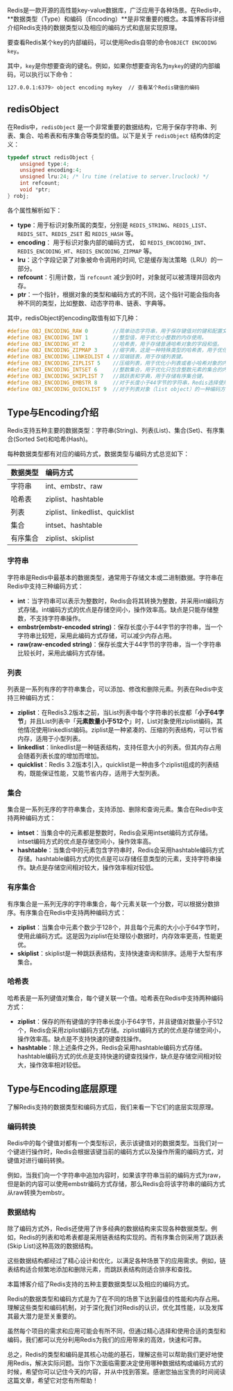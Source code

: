 Redis是一款开源的高性能key-value数据库，广泛应用于各种场景。在Redis中，**数据类型（Type）和编码（Encoding）**是非常重要的概念。本篇博客将详细介绍Redis支持的数据类型以及相应的编码方式和底层实现原理。

要查看Redis某个key的内部编码，可以使用Redis自带的命令`OBJECT ENCODING key`。

其中，`key`是你想要查询的键名。例如，如果你想要查询名为`mykey`的键的内部编码，可以执行以下命令：

```bash
127.0.0.1:6379> object encoding mykey  // 查看某个Redis键值的编码
```

## redisObject

在Redis中，`redisObject` 是一个非常重要的数据结构，它用于保存字符串、列表、集合、哈希表和有序集合等类型的值。以下是关于 `redisObject` 结构体的定义：

```c
typedef struct redisObject {
    unsigned type:4;
    unsigned encoding:4;
    unsigned lru:24; /* lru time (relative to server.lruclock) */
    int refcount;
    void *ptr;
} robj;
```

各个属性解析如下：

- **type**：用于标识对象所属的类型，分别是 `REDIS_STRING`、`REDIS_LIST`、`REDIS_SET`、`REDIS_ZSET` 和 `REDIS_HASH` 等。
- **encoding**： 用于标识对象内部的编码方式， 如 `REDIS_ENCODING_INT`、`REDIS_ENCODING_HT`、`REDIS_ENCODING_ZIPMAP` 等。
- **lru**：这个字段记录了对象被命令调用的时间, 它是缓存淘汰策略（LRU）的一部分。
- **refcount**：引用计数，当 `refcount` 减少到0时，对象就可以被清理并回收内存。
- **ptr**：一个指针，根据对象的类型和编码方式的不同，这个指针可能会指向各种不同的类型，比如整数、动态字符串、链表、字典等。

其中，redisObject的encoding取值有如下几种：

```c
#define OBJ_ENCODING_RAW 0        //简单动态字符串，用于保存键值对的键和配置文件中的参数。
#define OBJ_ENCODING_INT 1        //整型值，用于优化小整数的内存使用。
#define OBJ_ENCODING_HT 2         //哈希表，用于存储普通哈希对象的字段和值。
#define OBJ_ENCODING_ZIPMAP 3     //缩字典，这是一种特殊类型的哈希表，用于优化小哈希对象的内存使用。
#define OBJ_ENCODING_LINKEDLIST 4 //双端链表，用于存储列表键。
#define OBJ_ENCODING_ZIPLIST 5    //压缩列表，用于优化小列表或者小哈希对象的内存使用。
#define OBJ_ENCODING_INTSET 6     //整数集合，用于优化只包含整数元素的集合的内存使用。
#define OBJ_ENCODING_SKIPLIST 7   //跳跃表和字典，用于存储有序集合键。
#define OBJ_ENCODING_EMBSTR 8     //对于长度小于44字节的字符串，Redis选择使用此特殊的编码方式。
#define OBJ_ENCODING_QUICKLIST 9  //对于列表对象（list object）的一种编码方式。quicklist是ziplist和双向链表的混合体。
```

## Type与Encoding介绍

Redis支持五种主要的数据类型：字符串(String)、列表(List)、集合(Set)、有序集合(Sorted Set)和哈希(Hash)。

每种数据类型都有对应的编码方式，数据类型与编码方式总览如下：

| 数据类型 | 编码方式                       |
| :------- | :----------------------------- |
| 字符串   | int、embstr、raw               |
| 哈希表   | ziplist、hashtable             |
| 列表     | ziplist、linkedlist、quicklist |
| 集合     | intset、hashtable              |
| 有序集合 | ziplist、skiplist              |

### 字符串

字符串是Redis中最基本的数据类型，通常用于存储文本或二进制数据。字符串在Redis中支持三种编码方式：

- **int**：当字符串可以表示为整数时，Redis会将其转换为整数，并采用int编码方式存储。int编码方式的优点是存储空间小，操作效率高。缺点是只能存储整数，不支持字符串操作。
- **embstr(embstr-encoded string)**：保存长度小于44字节的字符串，当一个字符串比较短，采用此编码方式存储，可以减少内存占用。
- **raw(raw-encoded string)**：保存长度大于44字节的字符串，当一个字符串比较长时，采用此编码方式存储。

### 列表

列表是一系列有序的字符串集合，可以添加、修改和删除元素。列表在Redis中支持三种编码方式：

- **ziplist**：在Redis3.2版本之前，当List列表中每个字符串的长度都「**小于64字节**」并且List列表中「**元素数量小于512个**」时，List对象使用ziplist编码，其他情况使用linkedlist编码。ziplist是一种紧凑的、压缩的列表结构，可以节省内存，适用于小型列表。
- **linkedlist**：linkedlist是一种链表结构，支持任意大小的列表。但其内存占用会随着列表长度的增加而增加。
- **quicklist**：Redis 3.2版本引入，quicklist是一种由多个ziplist组成的列表结构，既能保证性能，又能节省内存，适用于大型列表。

### 集合

集合是一系列无序的字符串集合，支持添加、删除和查询元素。集合在Redis中支持两种编码方式：

- **intset**：当集合中的元素都是整数时，Redis会采用intset编码方式存储。intset编码方式的优点是存储空间小，操作效率高。
- **hashtable**：当集合中的元素包含字符串时，Redis会采用hashtable编码方式存储。hashtable编码方式的优点是可以存储任意类型的元素，支持字符串操作。缺点是存储空间相对较大，操作效率相对较低。

### 有序集合

有序集合是一系列无序的字符串集合，每个元素关联一个分数，可以根据分数排序。有序集合在Redis中支持两种编码方式：

- **ziplist**：当集合中元素个数少于128个，并且每个元素的大小小于64字节时，使用此编码方式。这是因为ziplist在处理较小数据时，内存效率更高，性能更优。
- **skiplist**：skiplist是一种跳跃表结构，支持快速查询和排序。适用于大型有序集合。

### 哈希表

哈希表是一系列键值对集合，每个键关联一个值。哈希表在Redis中支持两种编码方式：

- **ziplist**：保存的所有键值的字符串长度小于64字节，并且键值对数量小于512个，Redis会采用ziplist编码方式存储。ziplist编码方式的优点是存储空间小，操作效率高。缺点是不支持快速的键查找操作。
- **hashtable**：除上述条件之外，Redis会采用hashtable编码方式存储。hashtable编码方式的优点是支持快速的键查找操作，缺点是存储空间相对较大，操作效率相对较低。

## Type与Encoding底层原理

了解Redis支持的数据类型和编码方式后，我们来看一下它们的底层实现原理。

### 编码转换

Redis中的每个键值对都有一个类型标识，表示该键值对的数据类型。当我们对一个键进行操作时，Redis会根据该键当前的编码方式以及操作所需的编码方式，对键值对进行编码转换。

例如，当我们向一个字符串中追加内容时，如果该字符串当前的编码方式为raw，但是新的内容可以使用embstr编码方式存储，那么Redis会将该字符串的编码方式从raw转换为embstr。

### 数据结构

除了编码方式外，Redis还使用了许多经典的数据结构来实现各种数据类型。例如，Redis的列表和哈希表都是采用链表结构实现的。而有序集合则采用了跳跃表(Skip List)这种高效的数据结构。

这些数据结构都经过了精心设计和优化，以满足各种场景下的应用需求。例如，链表结构适合频繁地添加和删除元素，而跳跃表结构则适合排序和查找。



本篇博客介绍了Redis支持的五种主要数据类型以及相应的编码方式。

Redis的数据类型和编码方式是为了在不同的场景下达到最佳的性能和内存占用。理解这些类型和编码机制，对于深化我们对Redis的认识，优化其性能，以及发挥其最大潜力是至关重要的。

虽然每个项目的需求和应用可能会有所不同，但通过精心选择和使用合适的类型和编码，我们都可以充分利用Redis为我们的应用带来的高效，快速和可靠。

总之，Redis的类型和编码是其核心功能的基石，理解这些可以帮助我们更好地使用Redis，解决实际问题。当你下次面临需要决定使用哪种数据结构或编码方式的时候，希望你可以记住今天的内容，并从中找到答案。感谢您抽出宝贵的时间阅读这篇文章，希望它对您有所帮助！
